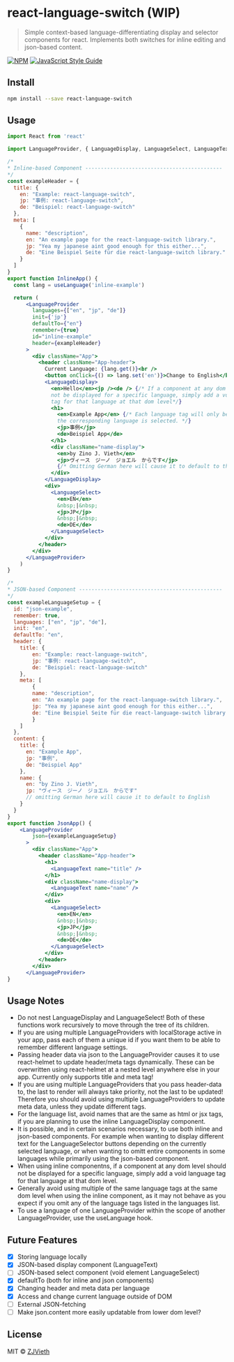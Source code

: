 # react-language-switch (WIP)

> Simple context-based language-differentiating display and selector components for react. Implements both switches for inline editing and json-based content.

[![NPM](https://img.shields.io/npm/v/react-language-switch.svg)](https://www.npmjs.com/package/react-language-switch) [![JavaScript Style Guide](https://img.shields.io/badge/code_style-standard-brightgreen.svg)](https://standardjs.com)

## Install

```bash
npm install --save react-language-switch
```

## Usage

```jsx
import React from 'react'

import LanguageProvider, { LanguageDisplay, LanguageSelect, LanguageText } from 'react-language-switch'

/*
* Inline-based Component --------------------------------------------
*/
const exampleHeader = {
  title: {
    en: "Example: react-language-switch",
    jp: "事例: react-language-switch",
    de: "Beispiel: react-language-switch"
  },
  meta: [
    {
      name: "description",
      en: "An example page for the react-language-switch library.",
      jp: "Yea my japanese aint good enough for this either...",
      de: "Eine Beispiel Seite für die react-language-switch library."
    }
  ]
}
export function InlineApp() {
  const lang = useLanguage('inline-example')

  return (
      <LanguageProvider
        languages={["en", "jp", "de"]}
        init={'jp'}
        defaultTo={"en"}
        remember={true}
        id="inline-example"
        header={exampleHeader}
      >
        <div className="App">
          <header className="App-header">
            Current Language: {lang.get()}<br />
            <button onClick={() => lang.set('en')}>Change to English</button>
            <LanguageDisplay>
              <en>Hello</en><jp /><de /> {/* If a component at any dom level should
              not be displayed for a specific language, simply add a void language
              tag for that language at that dom level*/}
              <h1>
                <en>Example App</en> {/* Each language tag will only be displayed if 
                the corresponding language is selected. */}
                <jp>事例</jp>
                <de>Beispiel App</de>
              </h1>
              <div className="name-display">
                <en>by Zino J. Vieth</en>
                <jp>ヴィース　ジーノ　ジョエル　からです</jp>
                {/* Omitting German here will cause it to default to the English text*/}
              </div>
            </LanguageDisplay>
            <div>
              <LanguageSelect>
                <en>EN</en>
                &nbsp;|&nbsp;
                <jp>JP</jp>
                &nbsp;|&nbsp;
                <de>DE</de>
              </LanguageSelect>
            </div>
          </header>
        </div>
      </LanguageProvider>
    )
}

/*
* JSON-based Component ----------------------------------------------
*/
const exampleLanguageSetup = {
  id: "json-example",
  remember: true,
  languages: ["en", "jp", "de"],
  init: "en",
  defaultTo: "en",
  header: {
    title: {
        en: "Example: react-language-switch",
        jp: "事例: react-language-switch",
        de: "Beispiel: react-language-switch"
    },
    meta: [
        {
        name: "description",
        en: "An example page for the react-language-switch library.",
        jp: "Yea my japanese aint good enough for this either...",
        de: "Eine Beispiel Seite für die react-language-switch library."
        }
    ]
  },
  content: {
    title: {
      en: "Example App",
      jp: "事例",
      de: "Beispiel App"
    },
    name: {
      en: "by Zino J. Vieth",
      jp: "ヴィース　ジーノ　ジョエル　からです"
      // omitting German here will cause it to default to English
    }
  }
}
export function JsonApp() {
    <LanguageProvider
        json={exampleLanguageSetup}
      >
        <div className="App">
          <header className="App-header">
            <h1>
              <LanguageText name="title" />
            </h1>
            <div className="name-display">
              <LanguageText name="name" />
            </div>
            <div>
              <LanguageSelect>
                <en>EN</en>
                &nbsp;|&nbsp;
                <jp>JP</jp>
                &nbsp;|&nbsp;
                <de>DE</de>
              </LanguageSelect>
            </div>
          </header>
        </div>
      </LanguageProvider>
}

```

## Usage Notes
- Do not nest LanguageDisplay and LanguageSelect! Both of these functions work recursively to move through the tree of its children.
- If you are using multiple LanguageProviders with localStorage active in your app, pass each of them a unique id if you want them to be able to remember different language settings.
- Passing header data via json to the LanguageProvider causes it to use react-helmet to update header/meta tags dynamically. These can be overwritten using react-helmet at a nested level anywhere else in your app. Currently only supports title and meta tag!
- If you are using multiple LanguageProviders that you pass header-data to, the last to render will always take priority, not the last to be updated! Therefore you should avoid using multiple LanguageProviders to update meta data, unless they update different tags.
- For the language list, avoid names that are the same as html or jsx tags, if you are planning to use the inline LanguageDisplay component.
- It is possible, and in certain scenarios necessary, to use both inline and json-based components. For example when wanting to display different text for the LanguageSelector buttons depending on the currently selected language, or when wanting to omitt entire components in some languages while primarily using the json-based component.
- When using inline componentns, if a component at any dom level should not be displayed for a specific language, simply add a void language tag for that language at that dom level.
- Generally avoid using multiple of the same language tags at the same dom level when using the inline component, as it may not behave as you expect if you omit any of the language tags listed in the languages list.
- To use a language of one LanguageProvider within the scope of another LanguageProvider, use the useLanguage hook.

## Future Features
- [x] Storing language locally
- [x] JSON-based display component (LanguageText)
- [ ] JSON-based select component (void element LanguageSelect)
- [x] defaultTo (both for inline and json components)
- [x] Changing header and meta data per language
- [X] Access and change current language outside of DOM
- [ ] External JSON-fetching
- [ ] Make json.content more easily updatable from lower dom level?

## License

MIT © [ZJVieth](https://github.com/ZJVieth)

